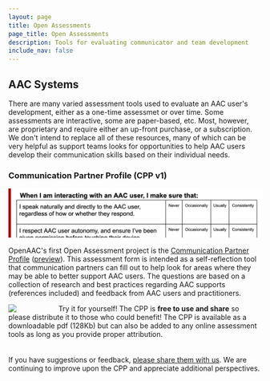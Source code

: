```yaml
---
layout: page
title: Open Assessments 
page_title: Open Assessments
description: Tools for evaluating communicator and team development
include_nav: false
---
```


## AAC Systems

There are many varied assessment tools used to evaluate an AAC user's
development, either as a one-time assessmet or over time. Some
assessments are interactive, some are paper-based, etc. Most,
however, are proprietary and require either an up-front purchase,
or a subscription. We don't intend to replace all of these
resources, many of which can be very helpful as support teams
looks for opportunities to help AAC users develop their
communication skills based on their individual needs.

### Communication Partner Profile (CPP v1)

<a href="/assets/cppv1.pdf"><img src="/images/cpp_preview.png" style='max-width: 100%; border-left: 5px solid #a00;'/></a>

OpenAAC's first Open Assessment project is the 
<a href="/assets/cppv1.pdf">Communication Partner Profile</a> 
(<a href="https://drive.google.com/file/d/1-7b1bVpT49kCpViXRk4q6PfJu4GzmZG-/view">preview</a>). This assessment form is intended as a self-reflection tool that communication partners can
fill out to help look for areas where they may be able to
better support AAC users. The questions are based on a collection of
research and best practices regarding AAC supports (references included)
and feedback from AAC users and practitioners.

<a href="/assets/cppv1.pdf"><img src='https://d18vdu4p71yql0.cloudfront.net/libraries/noun-project/Download-595be86518.svg' style='width: 100px; float: left;'/></a>
Try it for yourself! The CPP is <b>free to use and share</b> so please distribute it
to those who could benefit! The CPP is available as a downloadable
pdf (128Kb) but can also be added to any online assessment tools
as long as you provide proper attribution.
<div style='clear: left; margin-bottom: 20px;'></div>

If you have suggestions or feedback, <a href="https://forms.gle/Ve6UuETYksWD5drn7">please share them with 
us</a>. We are continuing to improve upon the CPP and appreciate
additional perspectives.
